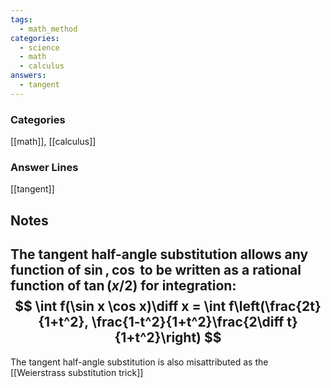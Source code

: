 ```yaml
---
tags:
  - math_method
categories:
  - science
  - math
  - calculus
answers:
  - tangent
---
```

### Categories
[[math]], [[calculus]]
### Answer Lines
[[tangent]]
## Notes
The **tangent half-angle substitution** allows any function of $\sin, \cos$ to be written as a rational function of $\tan(x/2)$ for integration:
$$
\int f(\sin x \cos x)\diff x = \int f\left(\frac{2t}{1+t^2}, \frac{1-t^2}{1+t^2}\frac{2\diff t}{1+t^2}\right)
$$
---
The tangent half-angle substitution is also misattributed as the [[Weierstrass substitution trick]]
